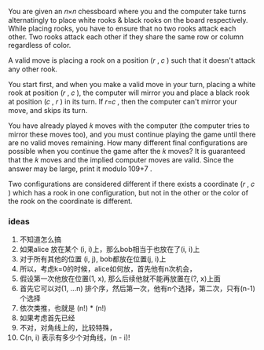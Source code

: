 You are given an 𝑛×𝑛
 chessboard where you and the computer take turns alternatingly to place white rooks & black rooks on the board respectively. While placing rooks, you have to ensure that no two rooks attack each other. Two rooks attack each other if they share the same row or column regardless of color.

A valid move is placing a rook on a position (𝑟
, 𝑐
) such that it doesn't attack any other rook.

You start first, and when you make a valid move in your turn, placing a white rook at position (𝑟
, 𝑐
), the computer will mirror you and place a black rook at position (𝑐
, 𝑟
) in its turn. If 𝑟=𝑐
, then the computer can't mirror your move, and skips its turn.

You have already played 𝑘
 moves with the computer (the computer tries to mirror these moves too), and you must continue playing the game until there are no valid moves remaining. How many different final configurations are possible when you continue the game after the 𝑘
 moves? It is guaranteed that the 𝑘
 moves and the implied computer moves are valid. Since the answer may be large, print it modulo 109+7
.

Two configurations are considered different if there exists a coordinate (𝑟
, 𝑐
) which has a rook in one configuration, but not in the other or the color of the rook on the coordinate is different.

### ideas
1. 不知道怎么搞
2. 如果alice 放在某个 (i, i)上，那么bob相当于也放在了(i, i)上
3. 对于所有其他的位置 (i, j), bob都放在位置(j, i)上
4. 所以，考虑k=0的时候，alice如何放，首先他有n次机会，
5. 假设第一次他放在位置(1, x), 那么后续他就不能再放置在(?, x)上面
6. 首先它可以对(1, ...n) 排个序，然后第一次，他有n个选择，第二次，只有(n-1)个选择
7. 依次类推，也就是 (n!) * (n!)
8. 如果考虑首先已经
9. 不对，对角线上的，比较特殊，
10. C(n, i) 表示有多少个对角线，(n - i)!